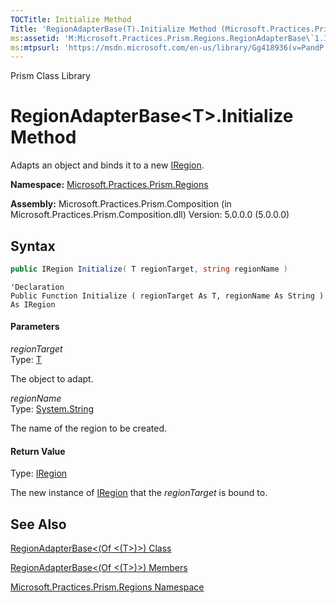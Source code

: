 ```yaml
---
TOCTitle: Initialize Method
Title: 'RegionAdapterBase(T).Initialize Method (Microsoft.Practices.Prism.Regions)'
ms:assetid: 'M:Microsoft.Practices.Prism.Regions.RegionAdapterBase\`1.Initialize(\`0,System.String)'
ms:mtpsurl: 'https://msdn.microsoft.com/en-us/library/Gg418936(v=PandP.50)'
---
```


Prism Class Library

RegionAdapterBase&lt;T&gt;.Initialize Method
===============================================================

Adapts an object and binds it to a new [IRegion](https://msdn.microsoft.com/en-us/library/microsoft.practices.prism.regions.iregion(v=pandp.50)).

**Namespace:** [Microsoft.Practices.Prism.Regions](https://msdn.microsoft.com/en-us/library/microsoft.practices.prism.regions(v=pandp.50))

**Assembly:** Microsoft.Practices.Prism.Composition (in Microsoft.Practices.Prism.Composition.dll) Version: 5.0.0.0 (5.0.0.0)


## Syntax

```C#
public IRegion Initialize( T regionTarget, string regionName )
```
```VB
'Declaration
Public Function Initialize ( regionTarget As T, regionName As String ) As IRegion
```

#### Parameters

*regionTarget*  
Type: [T](https://msdn.microsoft.com/en-us/library/gg431546(v=pandp.50))

The object to adapt.

*regionName*  
Type: [System.String](http://msdn2.microsoft.com/en-us/library/s1wwdcbf)

The name of the region to be created.

#### Return Value

Type: [IRegion](https://msdn.microsoft.com/en-us/library/microsoft.practices.prism.regions.iregion(v=pandp.50))

The new instance of [IRegion](https://msdn.microsoft.com/en-us/library/microsoft.practices.prism.regions.iregion(v=pandp.50)) that the *regionTarget* is bound to.

See Also
--------


[RegionAdapterBase&lt;(Of &lt;(T&gt;)&gt;) Class](https://msdn.microsoft.com/en-us/library/gg431546(v=pandp.50))

[RegionAdapterBase&lt;(Of &lt;(T&gt;)&gt;) Members](https://msdn.microsoft.com/en-us/library/gg405501(v=pandp.50))

[Microsoft.Practices.Prism.Regions Namespace](https://msdn.microsoft.com/en-us/library/microsoft.practices.prism.regions(v=pandp.50))
